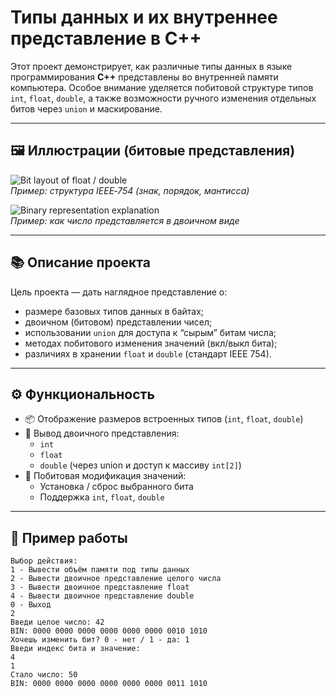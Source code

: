 # Типы данных и их внутреннее представление в C++

Этот проект демонстрирует, как различные типы данных в языке программирования **C++** представлены во внутренней памяти компьютера. Особое внимание уделяется побитовой структуре типов `int`, `float`, `double`, а также возможности ручного изменения отдельных битов через `union` и маскирование.

---

## 🖼 Иллюстрации (битовые представления)

![Bit layout of float / double](https://courses.grainger.illinois.edu/cs357/sp2020/assets/img/figs/ieee_single.png)  
*Пример: структура IEEE‑754 (знак, порядок, мантисса)*

![Binary representation explanation](https://cdn.hashnode.com/res/hashnode/image/upload/v1626436105370/WXrBDKpwD.png)  
*Пример: как число представляется в двоичном виде*

---

## 📚 Описание проекта

Цель проекта — дать наглядное представление о:

- размере базовых типов данных в байтах;  
- двоичном (битовом) представлении чисел;  
- использовании `union` для доступа к “сырым” битам числа;  
- методах побитового изменения значений (вкл/выкл бита);  
- различиях в хранении `float` и `double` (стандарт IEEE 754).

---

## ⚙️ Функциональность

- 📦 Отображение размеров встроенных типов (`int`, `float`, `double`)  
- 🔢 Вывод двоичного представления:  
  - `int`  
  - `float`  
  - `double` (через union и доступ к массиву `int[2]`)  
- 🧰 Побитовая модификация значений:  
  - Установка / сброс выбранного бита  
  - Поддержка `int`, `float`, `double`

---

## 📸 Пример работы

```text
Выбор действия:
1 - Вывести объём памяти под типы данных
2 - Вывести двоичное представление целого числа
3 - Вывести двоичное представление float
4 - Вывести двоичное представление double
0 - Выход
2
Введи целое число: 42  
BIN: 0000 0000 0000 0000 0000 0000 0010 1010  
Хочешь изменить бит? 0 - нет / 1 - да: 1  
Введи индекс бита и значение:
4
1  
Стало число: 50  
BIN: 0000 0000 0000 0000 0000 0000 0011 1010  
